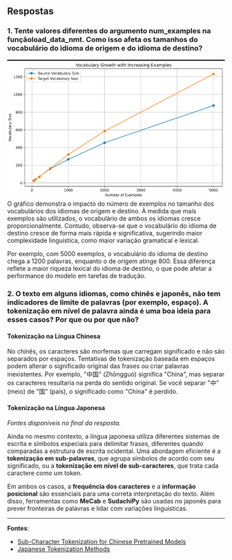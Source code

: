 ## Respostas

### 1. Tente valores diferentes do argumento num_examples na funçãoload_data_nmt. Como isso afeta os tamanhos do vocabulário do idioma de origem e do idioma de destino?
![growth](assets/vocabulary-growth-charts.png)
O gráfico demonstra o impacto do número de exemplos no tamanho dos vocabulários dos idiomas de origem e destino. À medida que mais exemplos são utilizados, o vocabulário de ambos os idiomas cresce proporcionalmente. Contudo, observa-se que o vocabulário do idioma de destino cresce de forma mais rápida e significativa, sugerindo maior complexidade linguística, como maior variação gramatical e lexical. 

Por exemplo, com 5000 exemplos, o vocabulário do idioma de destino chega a 1200 palavras, enquanto o de origem atinge 800. Essa diferença reflete a maior riqueza lexical do idioma de destino, o que pode afetar a performance do modelo em tarefas de tradução.

### 2. O texto em alguns idiomas, como chinês e japonês, não tem indicadores de limite de palavras (por exemplo, espaço). A tokenização em nível de palavra ainda é uma boa ideia para esses casos? Por que ou por que não?

#### Tokenização na Língua Chinesa
No chinês, os caracteres são morfemas que carregam significado e não são separados por espaços. Tentativas de tokenização baseada em espaços podem alterar o significado original das frases ou criar palavras inexistentes. Por exemplo, "中国" (Zhōngguó) significa "China", mas separar os caracteres resultaria na perda do sentido original. Se você separar "中" (meio) de "国" (país), o significado como "China" é perdido.

#### Tokenização na Língua Japonesa
*Fontes disponíveis no final da resposta.*

Ainda no mesmo contexto, a língua japonesa utiliza diferentes sistemas de escrita e símbolos especiais para delimitar frases, diferentes quando comparadas a estrutura de escrita ocidental. Uma abordagem eficiente é a **tokenização em sub-palavras**, que agrupa símbolos de acordo com seu significado, ou a **tokenização em nível de sub-caracteres**, que trata cada caractere como um token.

Em ambos os casos, a **frequência dos caracteres** e a **informação posicional** são essenciais para uma correta interpretação do texto. Além disso, ferramentas como **MeCab** e **SudachiPy** são usadas no japonês para prever fronteiras de palavras e lidar com variações linguísticas.

---

**Fontes**:
- [Sub-Character Tokenization for Chinese Pretrained Models](https://direct.mit.edu/tacl/article/doi/10.1162/tacl_a_00560/116047/Sub-Character-Tokenization-for-Chinese-Pretrained)  
- [Japanese Tokenization Methods](https://jamessullivan.github.io/blog/programming/japanese-tokenization/)